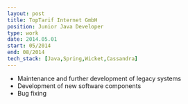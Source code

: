 ```yaml
---
layout: post
title: TopTarif Internet GmbH
position: Junior Java Developer
type: work
date: 2014.05.01
start: 05/2014
end: 08/2014
tech_stack: [Java,Spring,Wicket,Cassandra]
---
```

- Maintenance and further development of legacy systems
- Development of new software components
- Bug fixing